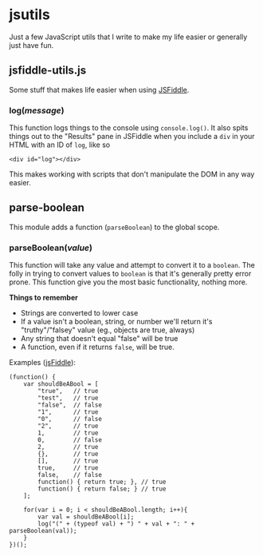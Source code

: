 # jsutils
Just a few JavaScript utils that I write to make my life easier or generally
just have fun.

## jsfiddle-utils.js
Some stuff that makes life easier when using [JSFiddle](https://jsfiddle.net).

### log(_message_)
This function logs things to the console using `console.log()`. It also spits 
things out to the "Results" pane in JSFiddle when you include a `div` in your
HTML with an ID of `log`, like so

```
<div id="log"></div>
```

This makes working with scripts that don't manipulate the DOM in any way easier.

## parse-boolean
This module adds a function (`parseBoolean`) to the global scope.

### parseBoolean(_value_)
This function will take any value and attempt to convert it to a `boolean`.
The folly in trying to convert values to `boolean` is that it's generally 
pretty error prone. This function give you the most basic functionality,
nothing more.

**Things to remember**
- Strings are converted to lower case
- If a value isn't a boolean, string, or number we'll return it's 
"truthy"/"falsey" value (eg., objects are true, always)
- Any string that doesn't equal "false" will be true
- A function, even if it returns `false`, will be true.

Examples ([jsFiddle](http://jsfiddle.net/CrowderSoup/5fywj34f/2/)):
```
(function() {
    var shouldBeABool = [
        "true",   // true
        "test",   // true
        "false",  // false
        "1",      // true
        "0",      // false
        "2",      // true
        1,        // true
        0,        // false
        2,        // true
        {},       // true
        [],       // true
        true,     // true
        false,    // false
        function() { return true; }, // true
        function() { return false; } // true
    ];
        
    for(var i = 0; i < shouldBeABool.length; i++){
        var val = shouldBeABool[i];
        log("(" + (typeof val) + ") " + val + ": " + parseBoolean(val));
    }
})();
```
